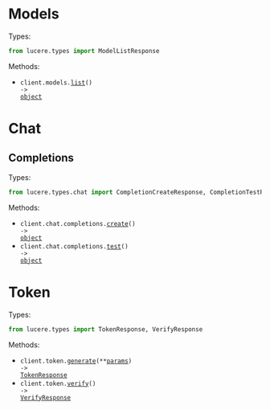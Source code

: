 # Models

Types:

```python
from lucere.types import ModelListResponse
```

Methods:

- <code title="get /models">client.models.<a href="./src/lucere/resources/models.py">list</a>() -> <a href="./src/lucere/types/model_list_response.py">object</a></code>

# Chat

## Completions

Types:

```python
from lucere.types.chat import CompletionCreateResponse, CompletionTestResponse
```

Methods:

- <code title="post /chat/completions">client.chat.completions.<a href="./src/lucere/resources/chat/completions.py">create</a>() -> <a href="./src/lucere/types/chat/completion_create_response.py">object</a></code>
- <code title="post /chat/completions/test">client.chat.completions.<a href="./src/lucere/resources/chat/completions.py">test</a>() -> <a href="./src/lucere/types/chat/completion_test_response.py">object</a></code>

# Token

Types:

```python
from lucere.types import TokenResponse, VerifyResponse
```

Methods:

- <code title="post /generate-token">client.token.<a href="./src/lucere/resources/token.py">generate</a>(\*\*<a href="src/lucere/types/token_generate_params.py">params</a>) -> <a href="./src/lucere/types/token_response.py">TokenResponse</a></code>
- <code title="get /verify-token">client.token.<a href="./src/lucere/resources/token.py">verify</a>() -> <a href="./src/lucere/types/verify_response.py">VerifyResponse</a></code>
